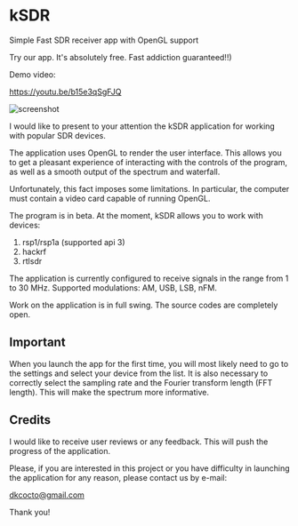 # kSDR
Simple Fast SDR receiver app with OpenGL support

Try our app. It's absolutely free. Fast addiction guaranteed!!)

Demo video: <br>

https://youtu.be/b15e3qSgFJQ

![screenshot](https://user-images.githubusercontent.com/5113949/225674437-c7d52a23-e4cd-4907-a7e1-7a929eeca3c3.jpg)

I would like to present to your attention the kSDR application for working with popular SDR devices.

The application uses OpenGL to render the user interface. This allows you to get a pleasant experience of interacting with the controls of the program, as well as a smooth output of the spectrum and waterfall.

Unfortunately, this fact imposes some limitations. In particular, the computer must contain a video card capable of running OpenGL.

The program is in beta. At the moment, kSDR allows you to work with devices:

1) rsp1/rsp1a (supported api 3)
2) hackrf
3) rtlsdr

The application is currently configured to receive signals in the range from 1 to 30 MHz. Supported modulations: AM, USB, LSB, nFM.

Work on the application is in full swing. The source codes are completely open.

<b>Important</b><br>
------

When you launch the app for the first time, you will most likely need to go to the settings and select your device from the list. It is also necessary to correctly select the sampling rate and the Fourier transform length (FFT length). This will make the spectrum more informative.

Credits
---
I would like to receive user reviews or any feedback. This will push the progress of the application.

Please, if you are interested in this project or you have difficulty in launching the application for any reason, please contact us by e-mail:

dkcocto@gmail.com

Thank you!
